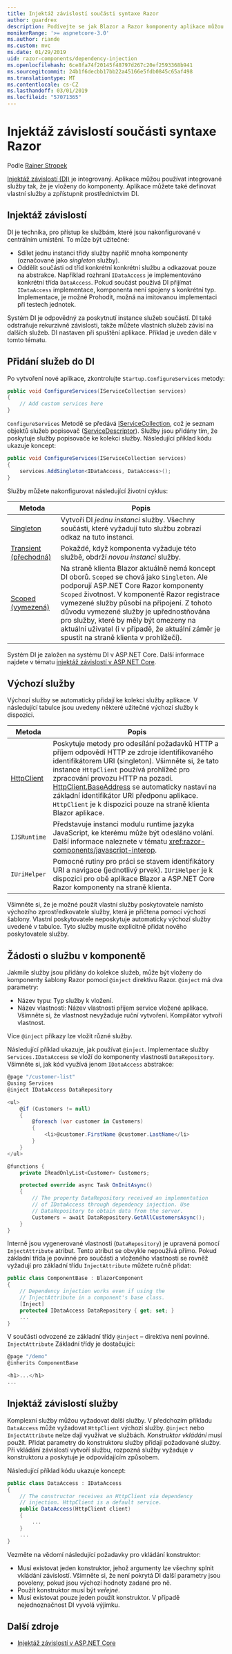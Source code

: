 ```yaml
---
title: Injektáž závislostí součásti syntaxe Razor
author: guardrex
description: Podívejte se jak Blazor a Razor komponenty aplikace můžou používat integrované služby tak, že je vloženy do komponenty.
monikerRange: '>= aspnetcore-3.0'
ms.author: riande
ms.custom: mvc
ms.date: 01/29/2019
uid: razor-components/dependency-injection
ms.openlocfilehash: 6ce8fa74f20145f48797d267c20ef2593368b941
ms.sourcegitcommit: 24b1f6decbb17bb22a45166e5fdb0845c65af498
ms.translationtype: MT
ms.contentlocale: cs-CZ
ms.lasthandoff: 03/01/2019
ms.locfileid: "57071365"
---
```

# <a name="razor-components-dependency-injection"></a>Injektáž závislostí součásti syntaxe Razor

Podle [Rainer Stropek](https://www.timecockpit.com)

[Injektáž závislostí (DI)](/aspnet/core/fundamentals/dependency-injection) je integrovaný. Aplikace můžou používat integrované služby tak, že je vloženy do komponenty. Aplikace můžete také definovat vlastní služby a zpřístupnit prostřednictvím DI.

## <a name="dependency-injection"></a>Injektáž závislostí

DI je technika, pro přístup ke službám, které jsou nakonfigurované v centrálním umístění. To může být užitečné:

* Sdílet jednu instanci třídy služby napříč mnoha komponenty (označované jako *singleton* služby).
* Oddělit součásti od tříd konkrétní konkrétní službu a odkazovat pouze na abstrakce. Například rozhraní `IDataAccess` je implementováno konkrétní třída `DataAccess`. Pokud součást používá DI přijímat `IDataAccess` implementace, komponenta není spojeny s konkrétní typ. Implementace, je možné Prohodit, možná na imitovanou implementaci při testech jednotek.

Systém DI je odpovědný za poskytnutí instance služeb součástí. DI také odstraňuje rekurzivně závislosti, takže můžete vlastních služeb závisí na dalších služeb. DI nastaven při spuštění aplikace. Příklad je uveden dále v tomto tématu.

## <a name="add-services-to-di"></a>Přidání služeb do DI

Po vytvoření nové aplikace, zkontrolujte `Startup.ConfigureServices` metody:

```csharp
public void ConfigureServices(IServiceCollection services)
{
    // Add custom services here
}
```

`ConfigureServices` Metodě se předává [IServiceCollection](/dotnet/api/microsoft.extensions.dependencyinjection.iservicecollection), což je seznam objektů služeb popisovač ([ServiceDescriptor](/dotnet/api/microsoft.extensions.dependencyinjection.servicedescriptor)). Služby jsou přidány tím, že poskytuje služby popisovače ke kolekci služby. Následující příklad kódu ukazuje koncept:

```csharp
public void ConfigureServices(IServiceCollection services)
{
    services.AddSingleton<IDataAccess, DataAccess>();
}
```

Služby můžete nakonfigurovat následující životní cyklus:

| Metoda      | Popis |
| ----------- | ----------- |
| [Singleton](/dotnet/api/microsoft.extensions.dependencyinjection.servicedescriptor.singleton#Microsoft_Extensions_DependencyInjection_ServiceDescriptor_Singleton__1_System_Func_System_IServiceProvider___0__) | Vytvoří DI *jednu instanci* služby. Všechny součásti, které vyžadují tuto službu zobrazí odkaz na tuto instanci. |
| [Transient (přechodná)](/dotnet/api/microsoft.extensions.dependencyinjection.servicedescriptor.transient) | Pokaždé, když komponenta vyžaduje této službě, obdrží *novou instanci* služby. |
| [Scoped (vymezená)](/dotnet/api/microsoft.extensions.dependencyinjection.servicedescriptor.scoped) | Na straně klienta Blazor aktuálně nemá koncept DI oborů. `Scoped` se chová jako `Singleton`. Ale podporují ASP.NET Core Razor komponenty `Scoped` životnost. V komponentě Razor registrace vymezené služby působí na připojení. Z tohoto důvodu vymezené služby je upřednostňována pro služby, které by měly být omezeny na aktuální uživatel (i v případě, že aktuální záměr je spustit na straně klienta v prohlížeči). |

Systém DI je založen na systému DI v ASP.NET Core. Další informace najdete v tématu [injektáž závislostí v ASP.NET Core](/aspnet/core/fundamentals/dependency-injection).

## <a name="default-services"></a>Výchozí služby

Výchozí služby se automaticky přidají ke kolekci služby aplikace. V následující tabulce jsou uvedeny některé užitečné výchozí služby k dispozici.

| Metoda       | Popis |
| ------------ | ----------- |
| [HttpClient](/dotnet/api/system.net.http.httpclient) | Poskytuje metody pro odesílání požadavků HTTP a příjem odpovědí HTTP ze zdroje identifikovaného identifikátorem URI (singleton). Všimněte si, že tato instance `HttpClient` používá prohlížeč pro zpracování provozu HTTP na pozadí. [HttpClient.BaseAddress](/dotnet/api/system.net.http.httpclient.baseaddress) se automaticky nastaví na základní identifikátor URI předponu aplikace. `HttpClient` je k dispozici pouze na straně klienta Blazor aplikace. |
| `IJSRuntime` | Představuje instanci modulu runtime jazyka JavaScript, ke kterému může být odesláno volání. Další informace naleznete v tématu <xref:razor-components/javascript-interop>. |
| `IUriHelper` | Pomocné rutiny pro práci se stavem identifikátory URI a navigace (jednotlivý prvek). `IUriHelper` je k dispozici pro obě aplikace Blazor a ASP.NET Core Razor komponenty na straně klienta. |

Všimněte si, že je možné použít vlastní služby poskytovatele namísto výchozího zprostředkovatele služby, která je přičtena pomocí výchozí šablony. Vlastní poskytovatele neposkytuje automaticky výchozí služby uvedené v tabulce. Tyto služby musíte explicitně přidat nového poskytovatele služby.

## <a name="request-a-service-in-a-component"></a>Žádosti o službu v komponentě

Jakmile služby jsou přidány do kolekce služeb, může být vloženy do komponenty šablony Razor pomocí `@inject` direktivu Razor. `@inject` má dva parametry:

* Název typu: Typ služby k vložení.
* Název vlastnosti: Název vlastnosti příjem service vložené aplikace. Všimněte si, že vlastnost nevyžaduje ruční vytvoření. Kompilátor vytvoří vlastnost.

Více `@inject` příkazy lze vložit různé služby.

Následující příklad ukazuje, jak používat `@inject`. Implementace služby `Services.IDataAccess` se vloží do komponenty vlastnosti `DataRepository`. Všimněte si, jak kód využívá jenom `IDataAccess` abstrakce:

```csharp
@page "/customer-list"
@using Services
@inject IDataAccess DataRepository

<ul>
    @if (Customers != null)
    {
        @foreach (var customer in Customers)
        {
            <li>@customer.FirstName @customer.LastName</li>
        }
    }
</ul>

@functions {
    private IReadOnlyList<Customer> Customers;

    protected override async Task OnInitAsync()
    {
        // The property DataRepository received an implementation
        // of IDataAccess through dependency injection. Use 
        // DataRepository to obtain data from the server.
        Customers = await DataRepository.GetAllCustomersAsync();
    }
}
```

Interně jsou vygenerované vlastnosti (`DataRepository`) je upravená pomocí `InjectAttribute` atribut. Tento atribut se obvykle nepoužívá přímo. Pokud základní třída je povinné pro součásti a vloženého vlastnosti se rovněž vyžadují pro základní třídu `InjectAttribute` můžete ručně přidat:

```csharp
public class ComponentBase : BlazorComponent
{
    // Dependency injection works even if using the
    // InjectAttribute in a component's base class.
    [Inject]
    protected IDataAccess DataRepository { get; set; }
    ...
}
```

V součásti odvozené ze základní třídy `@inject` – direktiva není povinné. `InjectAttribute` Základní třídy je dostačující:

```csharp
@page "/demo"
@inherits ComponentBase

<h1>...</h1>
...
```

## <a name="dependency-injection-in-services"></a>Injektáž závislostí služby

Komplexní služby můžou vyžadovat další služby. V předchozím příkladu `DataAccess` může vyžadovat `HttpClient` výchozí služby. `@inject` nebo `InjectAttribute` nelze dají využívat ve službách. *Konstruktor vkládání* musí použít. Přidat parametry do konstruktoru služby přidají požadované služby. Při vkládání závislostí vytvoří službu, rozpozná služby vyžaduje v konstruktoru a poskytuje je odpovídajícím způsobem.

Následující příklad kódu ukazuje koncept:

```csharp
public class DataAccess : IDataAccess
{
    // The constructor receives an HttpClient via dependency
    // injection. HttpClient is a default service.
    public DataAccess(HttpClient client)
    {
        ...
    }
    ...
}
```

Vezměte na vědomí následující požadavky pro vkládání konstruktor:

* Musí existovat jeden konstruktor, jehož argumenty lze všechny splnit vkládání závislostí. Všimněte si, že není pokrytá DI další parametry jsou povoleny, pokud jsou výchozí hodnoty zadané pro ně.
* Použít konstruktor musí být *veřejné*.
* Musí existovat pouze jeden použít konstruktor. V případě nejednoznačnost DI vyvolá výjimku.

## <a name="additional-resources"></a>Další zdroje

* [Injektáž závislostí v ASP.NET Core](/aspnet/core/fundamentals/dependency-injection)
